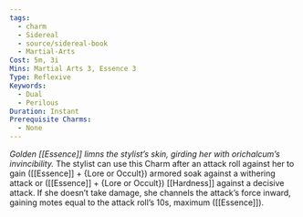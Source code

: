 ```yaml
---
tags:
  - charm
  - Sidereal
  - source/sidereal-book
  - Martial-Arts
Cost: 5m, 3i
Mins: Martial Arts 3, Essence 3
Type: Reflexive
Keywords:
  - Dual
  - Perilous
Duration: Instant
Prerequisite Charms:
  - None
---
```

*Golden [[Essence]] limns the stylist’s skin, girding her with orichalcum’s invincibility.*
The stylist can use this Charm after an attack roll against her to gain ([[Essence]] + {Lore or Occult}) armored soak against a withering attack or ([[Essence]] + {Lore or Occult}) [[Hardness]] against a decisive attack. If she doesn’t take damage, she channels the attack’s force inward, gaining motes equal to the attack roll’s 10s, maximum ([[Essence]]).